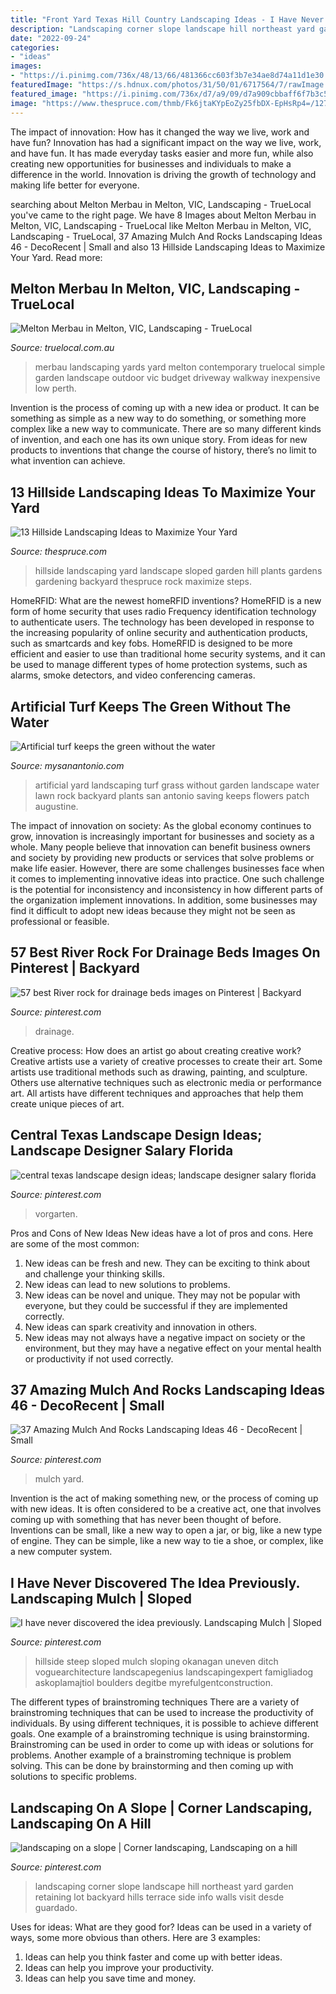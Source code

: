 ```yaml
---
title: "Front Yard Texas Hill Country Landscaping Ideas - I Have Never Discovered The Idea Previously. Landscaping Mulch"
description: "Landscaping corner slope landscape hill northeast yard garden retaining lot backyard hills terrace side info walls visit desde guardado"
date: "2022-09-24"
categories:
- "ideas"
images:
- "https://i.pinimg.com/736x/48/13/66/481366cc603f3b7e34ae8d74a11d1e30.jpg"
featuredImage: "https://s.hdnux.com/photos/31/50/01/6717564/7/rawImage.jpg"
featured_image: "https://i.pinimg.com/736x/d7/a9/09/d7a909cbbaff6f7b3c545b6a92e17600.jpg"
image: "https://www.thespruce.com/thmb/Fk6jtaKYpEoZy25fbDX-EpHsRp4=/1274x880/filters:fill(auto,1)/Old-Lex_5691296787_f69ca84468_o-5acbba77875db90036629fdd.jpg"
---
```



The impact of innovation: How has it changed the way we live, work and have fun?
Innovation has had a significant impact on the way we live, work, and have fun. It has made everyday tasks easier and more fun, while also creating new opportunities for businesses and individuals to make a difference in the world. Innovation is driving the growth of technology and making life better for everyone.

	

		
searching about Melton Merbau in Melton, VIC, Landscaping - TrueLocal you've came to the right page. We have 8 Images about Melton Merbau in Melton, VIC, Landscaping - TrueLocal like Melton Merbau in Melton, VIC, Landscaping - TrueLocal, 37 Amazing Mulch And Rocks Landscaping Ideas 46 - DecoRecent | Small and also 13 Hillside Landscaping Ideas to Maximize Your Yard. Read more:
		
    
## Melton Merbau In Melton, VIC, Landscaping - TrueLocal

<img loading=lazy src="https://media.truelocal.com.au/C/4/C7B563A1-02C7-4621-871D-4254816A6514/melton-merbau-melton-landscaping-beautiful-contemporary-front-yards--02da-938x704.jpg" onerror="this.onerror=null;this.src='https://tse2.mm.bing.net/th?id=OIP.lTO3fxzmFks9ius-ExiRsgHaFj&amp;pid=15.1';" alt="Melton Merbau in Melton, VIC, Landscaping - TrueLocal">

_Source: truelocal.com.au_

>merbau landscaping yards yard melton contemporary truelocal simple garden landscape outdoor vic budget driveway walkway inexpensive low perth. 

	

Invention is the process of coming up with a new idea or product. It can be something as simple as a new way to do something, or something more complex like a new way to communicate. There are so many different kinds of invention, and each one has its own unique story. From ideas for new products to inventions that change the course of history, there’s no limit to what invention can achieve.

    
## 13 Hillside Landscaping Ideas To Maximize Your Yard

<img loading=lazy src="https://www.thespruce.com/thmb/Fk6jtaKYpEoZy25fbDX-EpHsRp4=/1274x880/filters:fill(auto,1)/Old-Lex_5691296787_f69ca84468_o-5acbba77875db90036629fdd.jpg" onerror="this.onerror=null;this.src='https://tse3.mm.bing.net/th?id=OIP.PoiB9QndEzQ5y38iijs5ogHaFH&amp;pid=15.1';" alt="13 Hillside Landscaping Ideas to Maximize Your Yard">

_Source: thespruce.com_

>hillside landscaping yard landscape sloped garden hill plants gardens gardening backyard thespruce rock maximize steps. 

	

HomeRFID: What are the newest homeRFID inventions?
HomeRFID is a new form of home security that uses radio Frequency identification technology to authenticate users. The technology has been developed in response to the increasing popularity of online security and authentication products, such as smartcards and key fobs. HomeRFID is designed to be more efficient and easier to use than traditional home security systems, and it can be used to manage different types of home protection systems, such as alarms, smoke detectors, and video conferencing cameras.

    
## Artificial Turf Keeps The Green Without The Water

<img loading=lazy src="https://s.hdnux.com/photos/31/50/01/6717564/7/rawImage.jpg" onerror="this.onerror=null;this.src='https://tse3.mm.bing.net/th?id=OIP.UkfpS_k-SJRcEs0OeHYOeAHaE7&amp;pid=15.1';" alt="Artificial turf keeps the green without the water">

_Source: mysanantonio.com_

>artificial yard landscaping turf grass without garden landscape water lawn rock backyard plants san antonio saving keeps flowers patch augustine. 

	

The impact of innovation on society:
As the global economy continues to grow, innovation is increasingly important for businesses and society as a whole. Many people believe that innovation can benefit business owners and society by providing new products or services that solve problems or make life easier. However, there are some challenges businesses face when it comes to implementing innovative ideas into practice. One such challenge is the potential for inconsistency and inconsistency in how different parts of the organization implement innovations. In addition, some businesses may find it difficult to adopt new ideas because they might not be seen as professional or feasible.

    
## 57 Best River Rock For Drainage Beds Images On Pinterest | Backyard

<img loading=lazy src="https://i.pinimg.com/736x/1c/c1/00/1cc1002fea903593f3e88d8bcd4ba6e1--drainage-ideas-yard-drainage.jpg" onerror="this.onerror=null;this.src='https://tse2.mm.bing.net/th?id=OIP.rLprRHkMkPzv0J4Z_hQmuQDYEg&amp;pid=15.1';" alt="57 best River rock for drainage beds images on Pinterest | Backyard">

_Source: pinterest.com_

>drainage. 

	

Creative process: How does an artist go about creating creative work?
Creative artists use a variety of creative processes to create their art. Some artists use traditional methods such as drawing, painting, and sculpture. Others use alternative techniques such as electronic media or performance art. All artists have different techniques and approaches that help them create unique pieces of art.

    
## Central Texas Landscape Design Ideas; Landscape Designer Salary Florida

<img loading=lazy src="https://i.pinimg.com/736x/d7/a9/09/d7a909cbbaff6f7b3c545b6a92e17600.jpg" onerror="this.onerror=null;this.src='https://tse3.mm.bing.net/th?id=OIP.WHy9_w82i5IyZRz_jnQsRgHaFj&amp;pid=15.1';" alt="central texas landscape design ideas; landscape designer salary florida">

_Source: pinterest.com_

>vorgarten. 

	

Pros and Cons of New Ideas
New ideas have a lot of pros and cons. Here are some of the most common:
1. New ideas can be fresh and new. They can be exciting to think about and challenge your thinking skills.
2. New ideas can lead to new solutions to problems.
3. New ideas can be novel and unique. They may not be popular with everyone, but they could be successful if they are implemented correctly.
4. New ideas can spark creativity and innovation in others.
5. New ideas may not always have a negative impact on society or the environment, but they may have a negative effect on your mental health or productivity if not used correctly.

    
## 37 Amazing Mulch And Rocks Landscaping Ideas 46 - DecoRecent | Small

<img loading=lazy src="https://i.pinimg.com/736x/48/13/66/481366cc603f3b7e34ae8d74a11d1e30.jpg" onerror="this.onerror=null;this.src='https://tse3.mm.bing.net/th?id=OIP.RS0wjO20-ojGXdCBU_ad_QHaJ3&amp;pid=15.1';" alt="37 Amazing Mulch And Rocks Landscaping Ideas 46 - DecoRecent | Small">

_Source: pinterest.com_

>mulch yard. 

	

Invention is the act of making something new, or the process of coming up with new ideas. It is often considered to be a creative act, one that involves coming up with something that has never been thought of before. Inventions can be small, like a new way to open a jar, or big, like a new type of engine. They can be simple, like a new way to tie a shoe, or complex, like a new computer system.

    
## I Have Never Discovered The Idea Previously. Landscaping Mulch | Sloped

<img loading=lazy src="https://i.pinimg.com/736x/ef/5f/a6/ef5fa6dc884723593d0409d9c349f9ed.jpg" onerror="this.onerror=null;this.src='https://tse2.mm.bing.net/th?id=OIP.jcADQZNHypmByN-vEFZAZgHaE7&amp;pid=15.1';" alt="I have never discovered the idea previously. Landscaping Mulch | Sloped">

_Source: pinterest.com_

>hillside steep sloped mulch sloping okanagan uneven ditch voguearchitecture landscapegenius landscapingexpert famigliadog askoplamajtiol boulders degitbe myrefulgentconstruction. 

	

The different types of brainstroming techniques
There are a variety of brainstroming techniques that can be used to increase the productivity of individuals. By using different techniques, it is possible to achieve different goals. One example of a brainstroming technique is using brainstorming. Brainstroming can be used in order to come up with ideas or solutions for problems. Another example of a brainstroming technique is problem solving. This can be done by brainstorming and then coming up with solutions to specific problems.

    
## Landscaping On A Slope | Corner Landscaping, Landscaping On A Hill

<img loading=lazy src="https://i.pinimg.com/736x/3e/78/87/3e788785583943352e3bdfd766979c6f--landscaping-front-yard-retaining-wall-house-on-hill-landscaping.jpg" onerror="this.onerror=null;this.src='https://tse4.mm.bing.net/th?id=OIP.wmmdoNo_K8y0emgF_J-14AHaFj&amp;pid=15.1';" alt="landscaping on a slope | Corner landscaping, Landscaping on a hill">

_Source: pinterest.com_

>landscaping corner slope landscape hill northeast yard garden retaining lot backyard hills terrace side info walls visit desde guardado. 

	

Uses for ideas: What are they good for?
Ideas can be used in a variety of ways, some more obvious than others. Here are 3 examples:
1. Ideas can help you think faster and come up with better ideas.
2. Ideas can help you improve your productivity.    
3. Ideas can help you save time and money.

